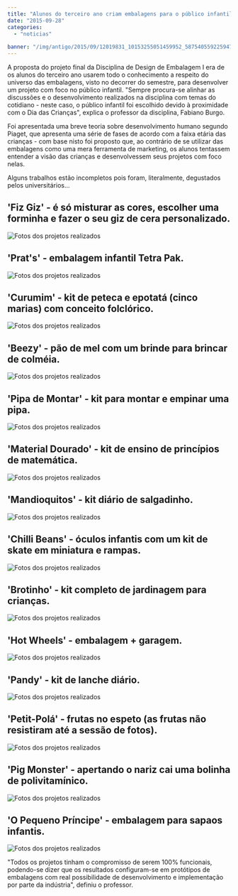 ```yaml
---
title: "Alunos do terceiro ano criam embalagens para o público infantil"
date: "2015-09-28"
categories: 
  - "noticias"
  
banner: "/img/antigo/2015/09/12019831_10153255051459952_5875405592259476003_n.jpg"
---
```


A proposta do projeto final da Disciplina de Design de Embalagem I era de os alunos do terceiro ano usarem todo o conhecimento a respeito do universo das embalagens, visto no decorrer do semestre, para desenvolver um projeto com foco no público infantil. "Sempre procura-se alinhar as discussões e o desenvolvimento realizados na disciplina com temas do cotidiano - neste caso, o público infantil foi escolhido devido à proximidade com o Dia das Crianças", explica o professor da disciplina, Fabiano Burgo.

<!-- more -->

Foi apresentada uma breve teoria sobre desenvolvimento humano segundo Piaget, que apresenta uma série de fases de acordo com a faixa etária das crianças - com base nisto foi proposto que, ao contrário de se utilizar das embalagens como uma mera ferramenta de marketing, os alunos tentassem entender a visão das crianças e desenvolvessem seus projetos com foco nelas.

Alguns trabalhos estão incompletos pois foram, literalmente, degustados pelos universitários...

## 'Fiz Giz' - é só misturar as cores, escolher uma forminha e fazer o seu giz de cera personalizado.
![Fotos dos projetos realizados](/img/antigo/2015/09/12019831_10153255051459952_5875405592259476003_n.jpg) 


## 'Prat's' - embalagem infantil Tetra Pak.
![Fotos dos projetos realizados](/img/antigo/2015/09/12027693_10153255051599952_1572850968368815889_n.jpg) 


## 'Curumim' - kit de peteca e epotatá (cinco marias) com conceito folclórico.
![Fotos dos projetos realizados](/img/antigo/2015/09/12009588_10153255051694952_889608170294957921_n.jpg) 


## 'Beezy' - pão de mel com um brinde para brincar de colméia.
![Fotos dos projetos realizados](/img/antigo/2015/09/12033201_10153255051999952_3165225640852089973_n.jpg) 


## 'Pipa de Montar' - kit para montar e empinar uma pipa.
![Fotos dos projetos realizados](/img/antigo/2015/09/12038277_10153255052364952_1126874268962651946_n.jpg) 


## 'Material Dourado' - kit de ensino de princípios de matemática.
![Fotos dos projetos realizados](/img/antigo/2015/09/12042810_10153255052194952_4305645455664093621_n.jpg) 


## 'Mandioquitos' - kit diário de salgadinho.
![Fotos dos projetos realizados](/img/antigo/2015/09/12046951_10153255052264952_1762082594277244729_n.jpg) 


## 'Chilli Beans' - óculos infantis com um kit de skate em miniatura e rampas.
![Fotos dos projetos realizados](/img/antigo/2015/09/12063388_10153255051864952_2807677184525388159_n.jpg) 


## 'Brotinho' - kit completo de jardinagem para crianças.
![Fotos dos projetos realizados](/img/antigo/2015/09/brotinho.jpg) 


## 'Hot Wheels' - embalagem + garagem.
![Fotos dos projetos realizados](/img/antigo/2015/09/hot.jpg) 


## 'Pandy' - kit de lanche diário.
![Fotos dos projetos realizados](/img/antigo/2015/09/pandy.jpg) 


## 'Petit-Polá' - frutas no espeto (as frutas não resistiram até a sessão de fotos).
![Fotos dos projetos realizados](/img/antigo/2015/09/peti.jpg) 


## 'Pig Monster' - apertando o nariz cai uma bolinha de polivitamínico.
![Fotos dos projetos realizados](/img/antigo/2015/09/Pig.jpg) 


## 'O Pequeno Príncipe' - embalagem para sapaos infantis.
![Fotos dos projetos realizados](/img/antigo/2015/09/sapatos.jpg) 


"Todos os projetos tinham o compromisso de serem 100% funcionais, podendo-se dizer que os resultados configuram-se em protótipos de embalagens com real possibilidade de desenvolvimento e implementação por parte da indústria", definiu o professor.
